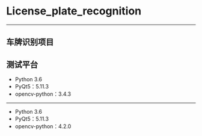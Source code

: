 # License_plate_recognition
----
车牌识别项目
----
测试平台
----
- Python 3.6
- PyQt5：5.11.3
- opencv-python：3.4.3
----
- Python 3.6
- PyQt5：5.11.3
- opencv-python：4.2.0

